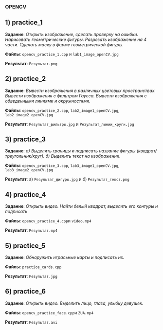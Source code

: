 ### OPENCV

## 1) practice_1

**Задание**: *Открыть изображение, сделать проверку на ошибки. Нарисовать геометрические фигуры. Разрезать изображение на 4 части. Сделать маску в форме геометрической фигуры.*

**Файлы**: ```opencv_practice_1.cpp``` и ```lab1_image_openCV.jpg```

**Результат**: ```Результат.png``` 

## 2) practice_2

**Задание**: *Вывести изображения в различных цветовых пространствах. Вывести изображения с фильтром Гаусса. Вывести изображения с обведенными линиями и окружностями.*

**Файлы**: ```opencv_practice_2.cpp```, ```lab2_image1_openCV.jpg```, ```lab2_image2_openCV.jpg```

**Результат**: ```Результат_фильтры.jpg``` и ```Результат_линии_круги.jpg```

## 3) practice_3

**Задание**: *а) Выделить границы и подписать название фигуры (квадрат/треугольник/круг).
б) Выделить текст на изображении.*

**Файлы**: ```opencv_practice_3.cpp```, ```lab3_image1_openCV.jpg```, ```lab3_image2_openCV.jpg```

**Результат**: а) ```Результат_фигуры.jpg``` и б) ```Результат_текст.png```

## 4) practice_4

**Задание**: *Открыть видео. Найти белый квадрат, выделить его контуры и подписать*

**Файлы**: ```opencv_practice_4.cpp```и ```video.mp4```

**Результат**: ```Результат.mp4```

## 5) practice_5

**Задание**: *Обнаружить игральные карты и подписать их.*

**Файлы**: ```practice_cards.cpp```

**Результат**: ```Результат.jpg```

## 6) practice_6

**Задание**: *Открыть видео. Выделить лицо, глаза, улыбку девушек.*

**Файлы**: ```opencv_practice_face.cpp```и ```ZUA.mp4```

**Результат**: ```Результат.avi```

